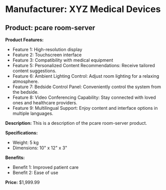 # Manufacturer: XYZ Medical Devices

## Product: pcare room-server

**Product Features:**

- Feature 1: High-resolution display
- Feature 2: Touchscreen interface
- Feature 3: Compatibility with medical equipment
- Feature 5: Personalized Content Recommendations: Receive tailored content suggestions.
- Feature 6: Ambient Lighting Control: Adjust room lighting for a relaxing atmosphere.
- Feature 7: Bedside Control Panel: Conveniently control the system from the bedside.
- Feature 8: Video Conferencing Capability: Stay connected with loved ones and healthcare providers.
- Feature 9: Multilingual Support: Enjoy content and interface options in multiple languages.

**Description:**
This is a description of the pcare room-server product.

**Specifications:**

- Weight: 5 kg
- Dimensions: 10" x 12" x 3"

**Benefits:**

- Benefit 1: Improved patient care
- Benefit 2: Ease of use

**Price:**
$1,999.99
